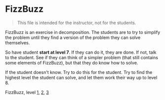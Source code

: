# FizzBuzz

> This file is intended for the instructor, not for the students.

FizzBuzz is an exercise in decomposition. The students are to try to simplify the
problem until they find a version of the problem they can solve themselves.

So have student **start at level 7**. If they can do it, they are done. If not, talk to the student. See if they can think of a simpler problem (that still contains some elements of FizzBuzz), but that they do know how to solve.

If the student doesn't know. Try to do this for the student. Try to find the highest level the student can solve, and let them work their way up to level 8.

FizzBuzz, level [1](../fizzbuzz01), [2](../fizzbuzz02), [3](../fizzbuzz03)
